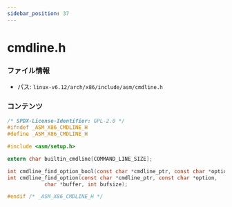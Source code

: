 ```yaml
---
sidebar_position: 37
---
```

# cmdline.h

### ファイル情報

- パス: `linux-v6.12/arch/x86/include/asm/cmdline.h`

### コンテンツ

```h
/* SPDX-License-Identifier: GPL-2.0 */
#ifndef _ASM_X86_CMDLINE_H
#define _ASM_X86_CMDLINE_H

#include <asm/setup.h>

extern char builtin_cmdline[COMMAND_LINE_SIZE];

int cmdline_find_option_bool(const char *cmdline_ptr, const char *option);
int cmdline_find_option(const char *cmdline_ptr, const char *option,
			char *buffer, int bufsize);

#endif /* _ASM_X86_CMDLINE_H */

```
